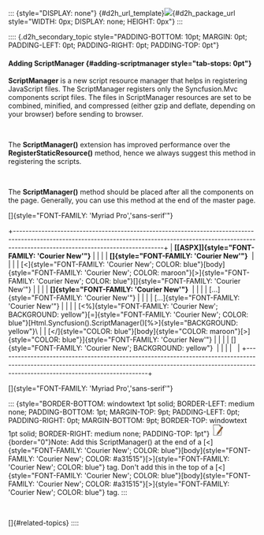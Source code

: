 ::: {style="DISPLAY: none"}
[](ms-xhelp:///?Id=d2h_url_template){#d2h_url_template}![](!package_url!){#d2h_package_url style="WIDTH: 0px; DISPLAY: none; HEIGHT: 0px"}
:::

:::: {.d2h_secondary_topic style="PADDING-BOTTOM: 10pt; MARGIN: 0pt; PADDING-LEFT: 0pt; PADDING-RIGHT: 0pt; PADDING-TOP: 0pt"}
#### Adding ScriptManager {#adding-scriptmanager style="tab-stops: 0pt"}

**ScriptManager** is a new script resource manager that helps in registering JavaScript files. The ScriptManager registers only the Syncfusion.Mvc components script files. The files in ScriptManager resources are set to be combined, minified, and compressed (either gzip and deflate, depending on your browser) before sending to browser.

 

The **ScriptManager()** extension has improved performance over the **RegisterStaticResource()** method, hence we always suggest this method in registering the scripts.

 

The **ScriptManager()** method should be placed after all the components on the page. Generally, you can use this method at the end of the master page.

[]{style="FONT-FAMILY: 'Myriad Pro','sans-serif'"} 

+-----------------------------------------------------------------------------------------------------------------------------------------------------------------------------------------------------------+
| **[\[ASPX\]]{style="FONT-FAMILY: 'Courier New'"}**                                                                                                                                                        |
|                                                                                                                                                                                                           |
| **[]{style="FONT-FAMILY: 'Courier New'"}**                                                                                                                                                                |
|                                                                                                                                                                                                           |
| [\<]{style="FONT-FAMILY: 'Courier New'; COLOR: blue"}[body]{style="FONT-FAMILY: 'Courier New'; COLOR: maroon"}[\>]{style="FONT-FAMILY: 'Courier New'; COLOR: blue"}[]{style="FONT-FAMILY: 'Courier New'"} |
|                                                                                                                                                                                                           |
| **[]{style="FONT-FAMILY: 'Courier New'"}**                                                                                                                                                                |
|                                                                                                                                                                                                           |
| [...]{style="FONT-FAMILY: 'Courier New'"}                                                                                                                                                                 |
|                                                                                                                                                                                                           |
| [...]{style="FONT-FAMILY: 'Courier New'"}                                                                                                                                                                 |
|                                                                                                                                                                                                           |
| [\<%]{style="FONT-FAMILY: 'Courier New'; BACKGROUND: yellow"}[=]{style="FONT-FAMILY: 'Courier New'; COLOR: blue"}[Html.Syncfusion().ScriptManager()[%\>]{style="BACKGROUND: yellow"}\                     |
| [\</]{style="COLOR: blue"}[body]{style="COLOR: maroon"}[\>]{style="COLOR: blue"}]{style="FONT-FAMILY: 'Courier New'"}                                                                                     |
|                                                                                                                                                                                                           |
| []{style="FONT-FAMILY: 'Courier New'; BACKGROUND: yellow"}                                                                                                                                                |
|                                                                                                                                                                                                           |
|                                                                                                                                                                                                           |
+-----------------------------------------------------------------------------------------------------------------------------------------------------------------------------------------------------------+

[]{style="FONT-FAMILY: 'Myriad Pro','sans-serif'"} 

::: {style="BORDER-BOTTOM: windowtext 1pt solid; BORDER-LEFT: medium none; PADDING-BOTTOM: 1pt; MARGIN-TOP: 9pt; PADDING-LEFT: 0pt; PADDING-RIGHT: 0pt; MARGIN-BOTTOM: 9pt; BORDER-TOP: windowtext 1pt solid; BORDER-RIGHT: medium none; PADDING-TOP: 1pt"}
![](ImagesExt/image58_6.jpg){border="0"}Note: Add this ScriptManager() at the end of a [\<]{style="FONT-FAMILY: 'Courier New'; COLOR: blue"}[body]{style="FONT-FAMILY: 'Courier New'; COLOR: #a31515"}[\>]{style="FONT-FAMILY: 'Courier New'; COLOR: blue"} tag. Don't add this in the top of a [\<]{style="FONT-FAMILY: 'Courier New'; COLOR: blue"}[body]{style="FONT-FAMILY: 'Courier New'; COLOR: #a31515"}[\>]{style="FONT-FAMILY: 'Courier New'; COLOR: blue"} tag.
:::

 

[]{#related-topics}
::::
